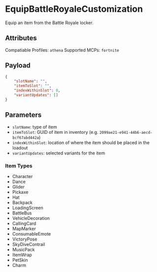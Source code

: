 # EquipBattleRoyaleCustomization
Equip an item from the Battle Royale locker.

## Attributes
Compatiable Profiles: `athena`
Supported MCPs: `fortnite`

## Payload
```json
{
    "slotName": "",
    "itemToSlot": "",
    "indexWithinSlot": 0,
    "variantUpdates": []
}
```

## Parameters
- `slotName`: type of item
- `itemToSlot`: GUID of item in inventory (e.g. `2099ae21-e941-44b6-aecd-bcf67abd442a`)
- `indexWithinSlot`: location of where the item should be placed in the loadout
- `variantUpdates`: selected variants for the item

### Item Types
- Character
- Dance
- Glider
- Pickaxe
- Hat
- Backpack
- LoadingScreen
- BattleBus
- VehicleDecoration
- CallingCard
- MapMarker
- ConsumableEmote
- VictoryPose
- SkyDiveContrail
- MusicPack
- ItemWrap
- PetSkin
- Charm
